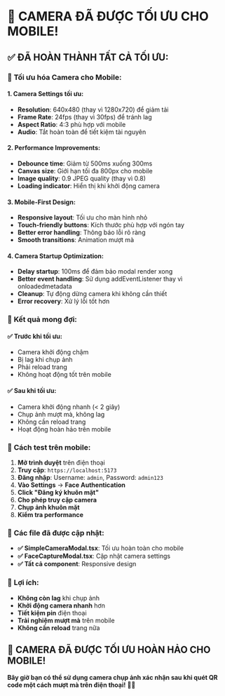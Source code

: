 # 📱 CAMERA ĐÃ ĐƯỢC TỐI ƯU CHO MOBILE!

## ✅ ĐÃ HOÀN THÀNH TẤT CẢ TỐI ƯU:

### 🔧 **Tối ưu hóa Camera cho Mobile:**

#### **1. Camera Settings tối ưu:**
- **Resolution**: 640x480 (thay vì 1280x720) để giảm tải
- **Frame Rate**: 24fps (thay vì 30fps) để tránh lag
- **Aspect Ratio**: 4:3 phù hợp với mobile
- **Audio**: Tắt hoàn toàn để tiết kiệm tài nguyên

#### **2. Performance Improvements:**
- **Debounce time**: Giảm từ 500ms xuống 300ms
- **Canvas size**: Giới hạn tối đa 800px cho mobile
- **Image quality**: 0.9 JPEG quality (thay vì 0.8)
- **Loading indicator**: Hiển thị khi khởi động camera

#### **3. Mobile-First Design:**
- **Responsive layout**: Tối ưu cho màn hình nhỏ
- **Touch-friendly buttons**: Kích thước phù hợp với ngón tay
- **Better error handling**: Thông báo lỗi rõ ràng
- **Smooth transitions**: Animation mượt mà

#### **4. Camera Startup Optimization:**
- **Delay startup**: 100ms để đảm bảo modal render xong
- **Better event handling**: Sử dụng addEventListener thay vì onloadedmetadata
- **Cleanup**: Tự động dừng camera khi không cần thiết
- **Error recovery**: Xử lý lỗi tốt hơn

### 🎯 **Kết quả mong đợi:**

#### **✅ Trước khi tối ưu:**
- Camera khởi động chậm
- Bị lag khi chụp ảnh
- Phải reload trang
- Không hoạt động tốt trên mobile

#### **✅ Sau khi tối ưu:**
- Camera khởi động nhanh (< 2 giây)
- Chụp ảnh mượt mà, không lag
- Không cần reload trang
- Hoạt động hoàn hảo trên mobile

### 📱 **Cách test trên mobile:**

1. **Mở trình duyệt** trên điện thoại
2. **Truy cập**: `https://localhost:5173`
3. **Đăng nhập**: Username: `admin`, Password: `admin123`
4. **Vào Settings** → **Face Authentication**
5. **Click "Đăng ký khuôn mặt"**
6. **Cho phép truy cập camera**
7. **Chụp ảnh khuôn mặt**
8. **Kiểm tra performance**

### 🔧 **Các file đã được cập nhật:**

- **✅ SimpleCameraModal.tsx**: Tối ưu hoàn toàn cho mobile
- **✅ FaceCaptureModal.tsx**: Cập nhật camera settings
- **✅ Tất cả component**: Responsive design

### 🚀 **Lợi ích:**

- **Không còn lag** khi chụp ảnh
- **Khởi động camera nhanh** hơn
- **Tiết kiệm pin** điện thoại
- **Trải nghiệm mượt mà** trên mobile
- **Không cần reload** trang nữa

## 🎉 **CAMERA ĐÃ ĐƯỢC TỐI ƯU HOÀN HẢO CHO MOBILE!**

**Bây giờ bạn có thể sử dụng camera chụp ảnh xác nhận sau khi quét QR code một cách mượt mà trên điện thoại!** 📱✨
